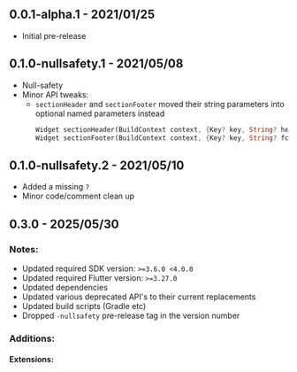 
## 0.0.1-alpha.1 - 2021/01/25

* Initial pre-release


## 0.1.0-nullsafety.1 - 2021/05/08

* Null-safety
* Minor API tweaks:
    * `sectionHeader` and `sectionFooter` moved their string parameters into optional named parameters instead
        ```dart
        Widget sectionHeader(BuildContext context, {Key? key, String? header, Map<String, dynamic>? extraInfo})
        Widget sectionFooter(BuildContext context, {Key? key, String? footer, Map<String, dynamic>? extraInfo})
        ```


## 0.1.0-nullsafety.2 - 2021/05/10

* Added a missing `?`
* Minor code/comment clean up


## 0.3.0 - 2025/05/30

### Notes:
  * Updated required SDK version: `>=3.6.0 <4.0.0`
  * Updated required Flutter version: `>=3.27.0`
  * Updated dependencies
  * Updated various deprecated API's to their current replacements
  * Updated build scripts (Gradle etc)
  * Dropped `-nullsafety` pre-release tag in the version number

### Additions:

#### Extensions:
